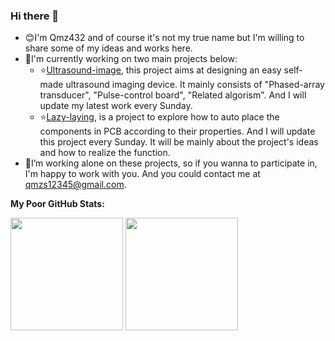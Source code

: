 ### Hi there 👋
- 😊I'm Qmz432 and of course it's not my true name but I'm willing to share some of my ideas and works here.
- 🔭I'm currently working on two main projects below:
   - ⭐[Ultrasound-image](https://github.com/Qmz432/Ultrasound-imaging-device), this project aims at designing an easy self-made ultrasound imaging device. It mainly consists of "Phased-array transducer", "Pulse-control board", "Related algorism". And I will update my latest work every Sunday.
   - ⭐[Lazy-laying](https://github.com/Qmz432/Lazy-laying), is a project to explore how to auto place the components in PCB according to their properties. And I will update this project every Sunday. It will be mainly about the project's ideas and how to realize the function.
- 📧I’m working alone on these projects, so if you wanna to participate in, I'm happy to work with you. And you could contact me at qmzs12345@gmail.com.


**My Poor GitHub Stats:**

<p>
  <img height="180em" src="https://github-readme-stats.vercel.app/api?username=Qmz432&show_icons=true&hide_border=true&&count_private=true&include_all_commits=true" />
  <img height="180em" src="https://github-readme-stats.vercel.app/api/top-langs/?username=Qmz432&exclude_repo=van_design&show_icons=true&hide_border=true&layout=compact&langs_count=8"/>
</p>
 
